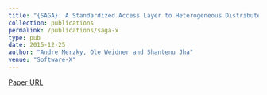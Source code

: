 ```yaml
---
title: "{SAGA}: A Standardized Access Layer to Heterogeneous Distributed Computing Infrastructure"
collection: publications
permalink: /publications/saga-x
type: pub
date: 2015-12-25
author: "Andre Merzky, Ole Weidner and Shantenu Jha"
venue: "Software-X"
---
```

[Paper URL](http://dx.doi.org/10.1016/j.softx.2015.03.001)
